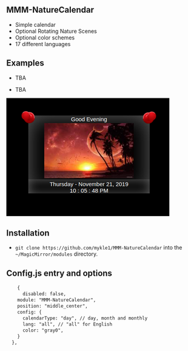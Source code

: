 ## MMM-NatureCalendar

* Simple calendar
* Optional Rotating Nature Scenes
* Optional color schemes
* 17 different languages

## Examples

* TBA

* TBA

![](images/1.png)

## Installation

* `git clone https://github.com/mykle1/MMM-NatureCalendar` into the `~/MagicMirror/modules` directory.

## Config.js entry and options

```
    {
      disabled: false,
    module: "MMM-NatureCalendar",
    position: "middle_center",
    config: {
      calendarType: "day", // day, month and monthly
      lang: "all", // "all" for English
      color: "gray0",
    }
  },
```


